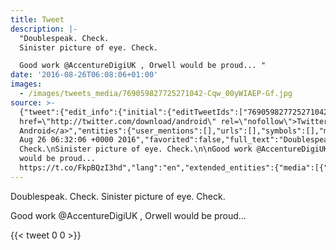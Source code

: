 ```yaml
---
title: Tweet
description: |-
  "Doublespeak. Check.
  Sinister picture of eye. Check.

  Good work @AccentureDigiUK , Orwell would be proud... "
date: '2016-08-26T06:08:06+01:00'
images:
  - /images/tweets_media/769059827725271042-Cqw_00yWIAEP-Gf.jpg
source: >-
  {"tweet":{"edit_info":{"initial":{"editTweetIds":["769059827725271042"],"editableUntil":"2016-08-26T07:32:06.027Z","editsRemaining":"5","isEditEligible":true}},"retweeted":false,"source":"<a
  href=\"http://twitter.com/download/android\" rel=\"nofollow\">Twitter for
  Android</a>","entities":{"user_mentions":[],"urls":[],"symbols":[],"media":[{"expanded_url":"https://twitter.com/toychicken/status/769059827725271042/photo/1","indices":["107","130"],"url":"https://t.co/FkpBQzI3hd","media_url":"http://pbs.twimg.com/media/Cqw_00yWIAEP-Gf.jpg","id_str":"769059813129068545","id":"769059813129068545","media_url_https":"https://pbs.twimg.com/media/Cqw_00yWIAEP-Gf.jpg","sizes":{"thumb":{"w":"150","h":"150","resize":"crop"},"large":{"w":"1440","h":"1134","resize":"fit"},"small":{"w":"680","h":"536","resize":"fit"},"medium":{"w":"1200","h":"945","resize":"fit"}},"type":"photo","display_url":"pic.twitter.com/FkpBQzI3hd"}],"hashtags":[]},"display_text_range":["0","130"],"favorite_count":"0","id_str":"769059827725271042","truncated":false,"retweet_count":"0","id":"769059827725271042","possibly_sensitive":false,"created_at":"Fri
  Aug 26 06:32:06 +0000 2016","favorited":false,"full_text":"Doublespeak.
  Check.\nSinister picture of eye. Check.\n\nGood work @AccentureDigiUK , Orwell
  would be proud...
  https://t.co/FkpBQzI3hd","lang":"en","extended_entities":{"media":[{"expanded_url":"https://twitter.com/toychicken/status/769059827725271042/photo/1","indices":["107","130"],"url":"https://t.co/FkpBQzI3hd","media_url":"http://pbs.twimg.com/media/Cqw_00yWIAEP-Gf.jpg","id_str":"769059813129068545","id":"769059813129068545","media_url_https":"https://pbs.twimg.com/media/Cqw_00yWIAEP-Gf.jpg","sizes":{"thumb":{"w":"150","h":"150","resize":"crop"},"large":{"w":"1440","h":"1134","resize":"fit"},"small":{"w":"680","h":"536","resize":"fit"},"medium":{"w":"1200","h":"945","resize":"fit"}},"type":"photo","display_url":"pic.twitter.com/FkpBQzI3hd"}]}}}
---
```

Doublespeak. Check.
Sinister picture of eye. Check.

Good work @AccentureDigiUK , Orwell would be proud... 
    
{{< tweet 0 0 >}}
    
